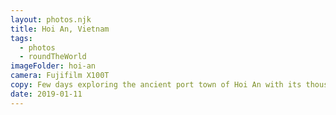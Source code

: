 ```yaml
---
layout: photos.njk
title: Hoi An, Vietnam
tags:
  - photos
  - roundTheWorld
imageFolder: hoi-an
camera: Fujifilm X100T
copy: Few days exploring the ancient port town of Hoi An with its thousands of lanterns.
date: 2019-01-11
---
```


 